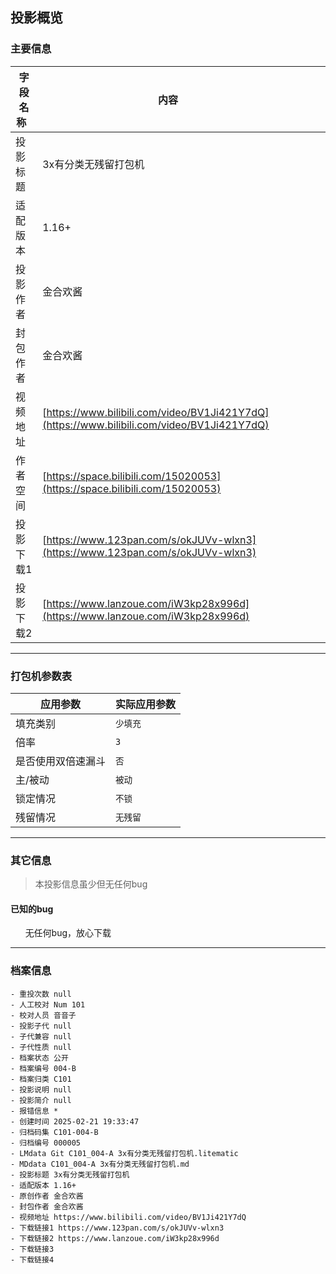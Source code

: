 ## 投影概览
### 主要信息
| 字段名称   | 内容           |
| ---------- | -------------- |
| 投影标题   |3x有分类无残留打包机                |
| 适配版本   |1.16+                |
| 投影作者   |金合欢酱                |
| 封包作者   |金合欢酱                |
| 视频地址   |[https://www.bilibili.com/video/BV1Ji421Y7dQ](https://www.bilibili.com/video/BV1Ji421Y7dQ)                |
| 作者空间   |[https://space.bilibili.com/15020053](https://space.bilibili.com/15020053)                |
| 投影下载1   |[https://www.123pan.com/s/okJUVv-wlxn3](https://www.123pan.com/s/okJUVv-wlxn3)                |
| 投影下载2   |[https://www.lanzoue.com/iW3kp28x996d](https://www.lanzoue.com/iW3kp28x996d)                |



---

### 打包机参数表
| 应用参数     | 实际应用参数   |
|--------------|----------------|
| 填充类别     |`少填充`            |
| 倍率         |`3`            |
| 是否使用双倍速漏斗|`否`            |
| 主/被动      |`被动`            |
| 锁定情况     |`不锁`            |
| 残留情况         |`无残留`            |

---

### 其它信息
> 本投影信息虽少但无任何bug







#### 已知的bug
      无任何bug，放心下载

---

### 档案信息

```
- 重投次数 null
- 人工校对 Num 101
- 校对人员 音音子
- 投影子代 null
- 子代兼容 null
- 子代性质 null
- 档案状态 公开
- 档案编号 004-B
- 档案归类 C101
- 投影说明 null
- 投影简介 null
- 报错信息 *
- 创建时间 2025-02-21 19:33:47
- 归档码集 C101-004-B
- 归档编号 000005
- LMdata Git C101_004-A 3x有分类无残留打包机.litematic
- MDdata C101_004-A 3x有分类无残留打包机.md
- 投影标题 3x有分类无残留打包机
- 适配版本 1.16+
- 原创作者 金合欢酱
- 封包作者 金合欢酱
- 视频地址 https://www.bilibili.com/video/BV1Ji421Y7dQ
- 下载链接1 https://www.123pan.com/s/okJUVv-wlxn3
- 下载链接2 https://www.lanzoue.com/iW3kp28x996d
- 下载链接3 
- 下载链接4 
```